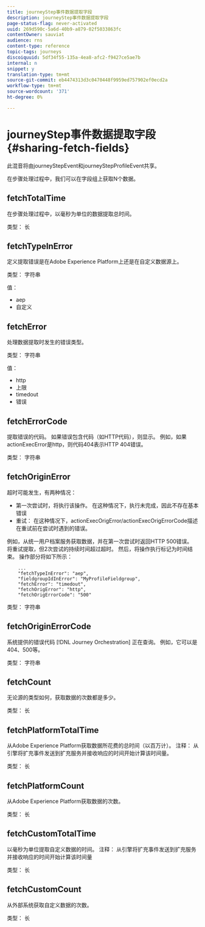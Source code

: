 ```yaml
---
title: journeyStep事件数据提取字段
description: journeyStep事件数据提取字段
page-status-flag: never-activated
uuid: 269d590c-5a6d-40b9-a879-02f5033863fc
contentOwner: sauviat
audience: rns
content-type: reference
topic-tags: journeys
discoiquuid: 5df34f55-135a-4ea8-afc2-f9427ce5ae7b
internal: n
snippet: y
translation-type: tm+mt
source-git-commit: eb4474313d3c0470448f9959ed757902ef0ecd2a
workflow-type: tm+mt
source-wordcount: '371'
ht-degree: 0%

---
```



# journeyStep事件数据提取字段 {#sharing-fetch-fields}

此混音将由journeyStepEvent和journeyStepProfileEvent共享。

在步骤处理过程中，我们可以在字段组上获取N个数据。

## fetchTotalTime

在步骤处理过程中，以毫秒为单位的数据提取总时间。

类型： 长

## fetchTypeInError

定义提取错误是在Adobe Experience Platform上还是在自定义数据源上。

类型： 字符串

值：
* aep
* 自定义

## fetchError

处理数据提取时发生的错误类型。

类型： 字符串

值：
* http
* 上限
* timedout
* 错误

## fetchErrorCode

提取错误的代码。 如果错误包含代码（如HTTP代码），则显示。 例如，如果actionExecError是http，则代码404表示HTTP 404错误。

类型： 字符串

## fetchOriginError

超时可能发生，有两种情况：

* 第一次尝试时，将执行该操作。 在这种情况下，执行未完成，因此不存在基本错误
* 重试： 在这种情况下，actionExecOrigError/actionExecOrigErrorCode描述在重试前在尝试时遇到的错误。

例如，从统一用户档案服务获取数据，并在第一次尝试时返回HTTP 500错误。 将重试提取，但2次尝试的持续时间超过超时。 然后，将操作执行标记为时间结束。 操作部分将如下所示：

```
    ...
    "fetchTypeInError": "aep",
    "fieldgroupIdInError": "MyProfileFieldgroup",
    "fetchError": "timedout",
    "fetchOrigError": "http",
    "fetchOrigErrorCode": "500"
```

类型： 字符串

## fetchOriginErrorCode

系统提供的错误代码 [!DNL Journey Orchestration] 正在查询。 例如，它可以是404、500等。

类型： 字符串

## fetchCount

无论源的类型如何，获取数据的次数都是多少。

类型： 长

## fetchPlatformTotalTime

从Adobe Experience Platform获取数据所花费的总时间（以百万计）。 注释： 从引擎将扩充事件发送到扩充服务并接收响应的时间开始计算该时间量。

类型： 长

## fetchPlatformCount

从Adobe Experience Platform获取数据的次数。

类型： 长

## fetchCustomTotalTime

以毫秒为单位提取自定义数据的时间。 注释： 从引擎将扩充事件发送到扩充服务并接收响应的时间开始计算该时间量

类型： 长

## fetchCustomCount

从外部系统获取自定义数据的次数。

类型： 长

